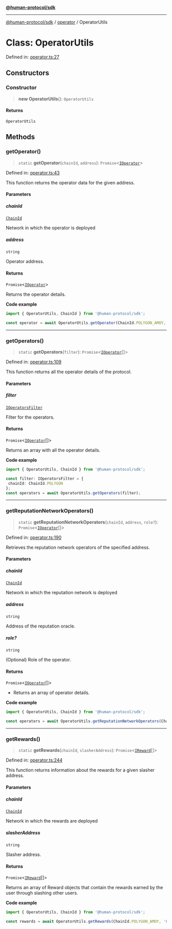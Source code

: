 [**@human-protocol/sdk**](../../README.md)

***

[@human-protocol/sdk](../../modules.md) / [operator](../README.md) / OperatorUtils

# Class: OperatorUtils

Defined in: [operator.ts:27](https://github.com/humanprotocol/human-protocol/blob/5b6e90353814741f056deb2914334a3c4fbc279d/packages/sdk/typescript/human-protocol-sdk/src/operator.ts#L27)

## Constructors

### Constructor

> **new OperatorUtils**(): `OperatorUtils`

#### Returns

`OperatorUtils`

## Methods

### getOperator()

> `static` **getOperator**(`chainId`, `address`): `Promise`\<[`IOperator`](../../interfaces/interfaces/IOperator.md)\>

Defined in: [operator.ts:43](https://github.com/humanprotocol/human-protocol/blob/5b6e90353814741f056deb2914334a3c4fbc279d/packages/sdk/typescript/human-protocol-sdk/src/operator.ts#L43)

This function returns the operator data for the given address.

#### Parameters

##### chainId

[`ChainId`](../../enums/enumerations/ChainId.md)

Network in which the operator is deployed

##### address

`string`

Operator address.

#### Returns

`Promise`\<[`IOperator`](../../interfaces/interfaces/IOperator.md)\>

Returns the operator details.

**Code example**

```ts
import { OperatorUtils, ChainId } from '@human-protocol/sdk';

const operator = await OperatorUtils.getOperator(ChainId.POLYGON_AMOY, '0x62dD51230A30401C455c8398d06F85e4EaB6309f');
```

***

### getOperators()

> `static` **getOperators**(`filter`): `Promise`\<[`IOperator`](../../interfaces/interfaces/IOperator.md)[]\>

Defined in: [operator.ts:109](https://github.com/humanprotocol/human-protocol/blob/5b6e90353814741f056deb2914334a3c4fbc279d/packages/sdk/typescript/human-protocol-sdk/src/operator.ts#L109)

This function returns all the operator details of the protocol.

#### Parameters

##### filter

[`IOperatorsFilter`](../../interfaces/interfaces/IOperatorsFilter.md)

Filter for the operators.

#### Returns

`Promise`\<[`IOperator`](../../interfaces/interfaces/IOperator.md)[]\>

Returns an array with all the operator details.

**Code example**

```ts
import { OperatorUtils, ChainId } from '@human-protocol/sdk';

const filter: IOperatorsFilter = {
 chainId: ChainId.POLYGON
};
const operators = await OperatorUtils.getOperators(filter);
```

***

### getReputationNetworkOperators()

> `static` **getReputationNetworkOperators**(`chainId`, `address`, `role?`): `Promise`\<[`IOperator`](../../interfaces/interfaces/IOperator.md)[]\>

Defined in: [operator.ts:190](https://github.com/humanprotocol/human-protocol/blob/5b6e90353814741f056deb2914334a3c4fbc279d/packages/sdk/typescript/human-protocol-sdk/src/operator.ts#L190)

Retrieves the reputation network operators of the specified address.

#### Parameters

##### chainId

[`ChainId`](../../enums/enumerations/ChainId.md)

Network in which the reputation network is deployed

##### address

`string`

Address of the reputation oracle.

##### role?

`string`

(Optional) Role of the operator.

#### Returns

`Promise`\<[`IOperator`](../../interfaces/interfaces/IOperator.md)[]\>

- Returns an array of operator details.

**Code example**

```ts
import { OperatorUtils, ChainId } from '@human-protocol/sdk';

const operators = await OperatorUtils.getReputationNetworkOperators(ChainId.POLYGON_AMOY, '0x62dD51230A30401C455c8398d06F85e4EaB6309f');
```

***

### getRewards()

> `static` **getRewards**(`chainId`, `slasherAddress`): `Promise`\<[`IReward`](../../interfaces/interfaces/IReward.md)[]\>

Defined in: [operator.ts:244](https://github.com/humanprotocol/human-protocol/blob/5b6e90353814741f056deb2914334a3c4fbc279d/packages/sdk/typescript/human-protocol-sdk/src/operator.ts#L244)

This function returns information about the rewards for a given slasher address.

#### Parameters

##### chainId

[`ChainId`](../../enums/enumerations/ChainId.md)

Network in which the rewards are deployed

##### slasherAddress

`string`

Slasher address.

#### Returns

`Promise`\<[`IReward`](../../interfaces/interfaces/IReward.md)[]\>

Returns an array of Reward objects that contain the rewards earned by the user through slashing other users.

**Code example**

```ts
import { OperatorUtils, ChainId } from '@human-protocol/sdk';

const rewards = await OperatorUtils.getRewards(ChainId.POLYGON_AMOY, '0x62dD51230A30401C455c8398d06F85e4EaB6309f');
```
